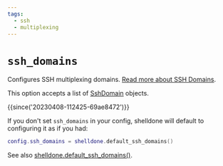 ```yaml
---
tags:
  - ssh
  - multiplexing
---
```

# `ssh_domains`

Configures SSH multiplexing domains.  [Read more about SSH Domains](
../../../multiplexing.md#ssh-domains).

This option accepts a list of [SshDomain](../SshDomain.md) objects.

{{since('20230408-112425-69ae8472')}}

If you don't set `ssh_domains` in your config, shelldone will default
to configuring it as if you had:

```lua
config.ssh_domains = shelldone.default_ssh_domains()
```

See also [shelldone.default_ssh_domains()](../shelldone/default_ssh_domains.md).


